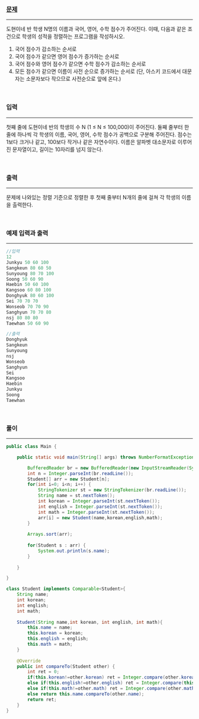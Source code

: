 ### [문제](https://www.acmicpc.net/problem/10825)

---

도현이네 반 학생 N명의 이름과 국어, 영어, 수학 점수가 주어진다. 이때, 다음과 같은 조건으로 학생의 성적을 정렬하는 프로그램을 작성하시오.

1. 국어 점수가 감소하는 순서로
2. 국어 점수가 같으면 영어 점수가 증가하는 순서로
3. 국어 점수와 영어 점수가 같으면 수학 점수가 감소하는 순서로
4. 모든 점수가 같으면 이름이 사전 순으로 증가하는 순서로 (단, 아스키 코드에서 대문자는 소문자보다 작으므로 사전순으로 앞에 온다.)

<br>

### 입력

---

첫째 줄에 도현이네 반의 학생의 수 N (1 ≤ N ≤ 100,000)이 주어진다. 둘째 줄부터 한 줄에 하나씩 각 학생의 이름, 국어, 영어, 수학 점수가 공백으로 구분해 주어진다. 점수는 1보다 크거나 같고, 100보다 작거나 같은 자연수이다. 이름은 알파벳 대소문자로 이루어진 문자열이고, 길이는 10자리를 넘지 않는다.

<br>

### 출력

---

문제에 나와있는 정렬 기준으로 정렬한 후 첫째 줄부터 N개의 줄에 걸쳐 각 학생의 이름을 출력한다.

<br>

### 예제 입력과 출력

---

```java
//입력
12
Junkyu 50 60 100
Sangkeun 80 60 50
Sunyoung 80 70 100
Soong 50 60 90
Haebin 50 60 100
Kangsoo 60 80 100
Donghyuk 80 60 100
Sei 70 70 70
Wonseob 70 70 90
Sanghyun 70 70 80
nsj 80 80 80
Taewhan 50 60 90
```

```java
//출력
Donghyuk
Sangkeun
Sunyoung
nsj
Wonseob
Sanghyun
Sei
Kangsoo
Haebin
Junkyu
Soong
Taewhan
```

<br>

### 풀이

---

```java
public class Main {

	public static void main(String[] args) throws NumberFormatException, IOException {

		BufferedReader br = new BufferedReader(new InputStreamReader(System.in));
		int n = Integer.parseInt(br.readLine());
		Student[] arr = new Student[n];
		for(int i=0; i<n; i++) {
			StringTokenizer st = new StringTokenizer(br.readLine());
			String name = st.nextToken();
			int korean = Integer.parseInt(st.nextToken());
			int english = Integer.parseInt(st.nextToken());
			int math = Integer.parseInt(st.nextToken());
			arr[i] = new Student(name,korean,english,math);
		}
		
		Arrays.sort(arr);
    
		for(Student s : arr) {
			System.out.println(s.name);
		}
    
	}

}

class Student implements Comparable<Student>{
	String name;
	int korean;
	int english;
	int math;
	
	Student(String name,int korean, int english, int math){
		this.name = name;
		this.korean = korean;
		this.english = english;
		this.math = math;
	}
	
	@Override
	public int compareTo(Student other) {
		int ret = 0;
		if(this.korean!=other.korean) ret = Integer.compare(other.korean,this.korean);
		else if(this.english!=other.english) ret = Integer.compare(this.english, other.english);
		else if(this.math!=other.math) ret = Integer.compare(other.math,this.math);
		else return this.name.compareTo(other.name);  
		return ret;
	}
}
```


